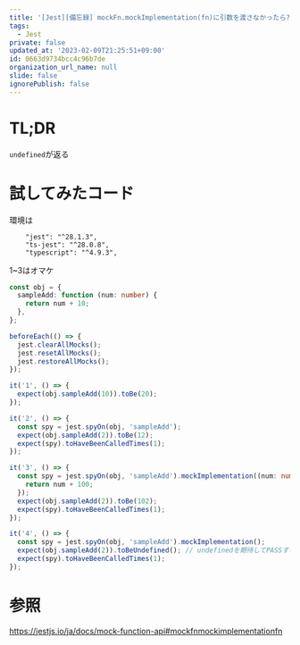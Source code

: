 ```yaml
---
title: '[Jest][備忘録] mockFn.mockImplementation(fn)に引数を渡さなかったら?'
tags:
  - Jest
private: false
updated_at: '2023-02-09T21:25:51+09:00'
id: 0663d9734bcc4c96b7de
organization_url_name: null
slide: false
ignorePublish: false
---
```

# TL;DR

`undefined`が返る

# 試してみたコード

環境は

```text
    "jest": "^28.1.3",
    "ts-jest": "^28.0.8",
    "typescript": "^4.9.3",
```

1~3はオマケ

```sample.spec.ts
const obj = {
  sampleAdd: function (num: number) {
    return num + 10;
  },
};

beforeEach(() => {
  jest.clearAllMocks();
  jest.resetAllMocks();
  jest.restoreAllMocks();
});

it('1', () => {
  expect(obj.sampleAdd(10)).toBe(20);
});

it('2', () => {
  const spy = jest.spyOn(obj, 'sampleAdd');
  expect(obj.sampleAdd(2)).toBe(12);
  expect(spy).toHaveBeenCalledTimes(1);
});

it('3', () => {
  const spy = jest.spyOn(obj, 'sampleAdd').mockImplementation((num: number) => {
    return num + 100;
  });
  expect(obj.sampleAdd(2)).toBe(102);
  expect(spy).toHaveBeenCalledTimes(1);
});

it('4', () => {
  const spy = jest.spyOn(obj, 'sampleAdd').mockImplementation();
  expect(obj.sampleAdd(2)).toBeUndefined(); // undefinedを期待してPASSする
  expect(spy).toHaveBeenCalledTimes(1);
});

```

# 参照

https://jestjs.io/ja/docs/mock-function-api#mockfnmockimplementationfn
